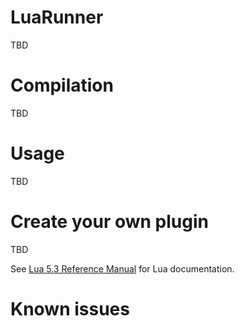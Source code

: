 # LuaRunner
TBD


Compilation
===
TBD


Usage
===
TBD


Create your own plugin
===
TBD


See [Lua 5.3 Reference Manual](http://www.lua.org/manual/5.3/manual.html) for Lua documentation.

Known issues
===
